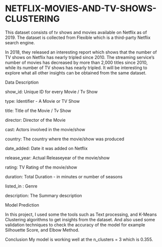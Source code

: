 # NETFLIX-MOVIES-AND-TV-SHOWS-CLUSTERING
This dataset consists of tv shows and movies available on Netflix as of 2019. The dataset is collected from Flexible which is a third-party Netflix search engine.

In 2018, they released an interesting report which shows that the number of TV shows on Netflix has nearly tripled since 2010. The streaming service’s number of movies has decreased by more than 2,000 titles since 2010, while its number of TV shows has nearly tripled. It will be interesting to explore what all other insights can be obtained from the same dataset.

Data Description

show_id: Unique ID for every Movie / Tv Show

type: Identifier - A Movie or TV Show

title: Title of the Movie / Tv Show

director: Director of the Movie

cast: Actors involved in the movie/show

country: The country where the movie/show was produced

date_added: Date it was added on Netflix

release_year: Actual Releaseyear of the movie/show

rating: TV Rating of the movie/show

duration: Total Duration - in minutes or number of seasons

listed_in : Genre

description: The Summary description

Model Prediction

In this project, I used some the tools such as Text processing, and K-Means Clustering algorithms to get insights from the dataset. And also used some validation techniques to check the accuracy of the model for example Silhouette Score, and Elbow Method.


Conclusion
My model is working well at the n_clusters = 3 which is 0.355.
